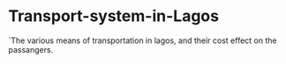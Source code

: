 # Transport-system-in-Lagos
`The various means of transportation in lagos, and their cost effect on the passangers.
